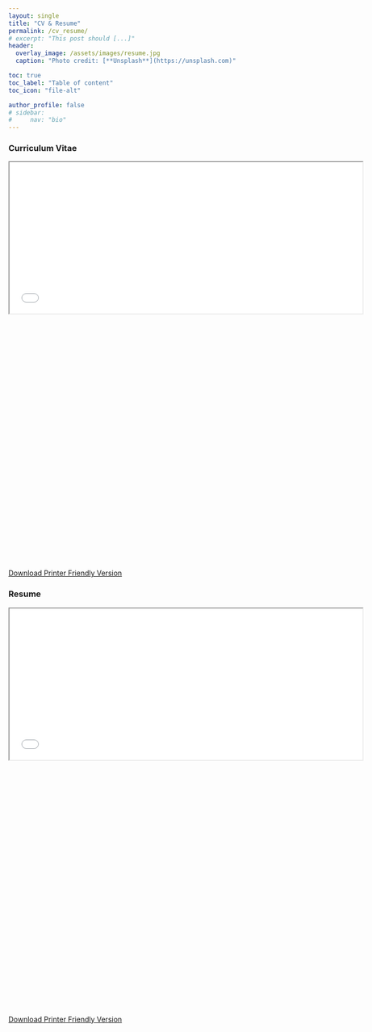 ```yaml
---
layout: single
title: "CV & Resume"
permalink: /cv_resume/
# excerpt: "This post should [...]"
header:
  overlay_image: /assets/images/resume.jpg
  caption: "Photo credit: [**Unsplash**](https://unsplash.com)"

toc: true
toc_label: "Table of content"
toc_icon: "file-alt"

author_profile: false
# sidebar:
#     nav: "bio"
---
```


### Curriculum Vitae

<iframe src="{{ site.baseurl }}/assets/docs/cv_cosmiclatte.pdf#toolbar=0" width="700px" height="300px"></iframe>

<a href="{{ site.baseurl }}/assets/docs/cv_white.pdf">
    <svg class="fas fa-print" aria-hidden="true" viewBox="0 0 10 10">
    </svg> Download Printer Friendly Version
</a>

### Resume

<iframe src="{{ site.baseurl }}/assets/docs/resume_cosmiclatte.pdf#toolbar=0" width="700px" height="300px"></iframe>

<a href="{{ site.baseurl }}/assets/docs/resume_white.pdf">
    <svg class="fas fa-print" aria-hidden="true" viewBox="0 0 10 10">
    </svg> Download Printer Friendly Version
</a>

<!-- <embed src="/assets/docs/cv_antique_white.pdf#toolbar=0" type="application/pdf" width="50%" height="50%"> -->
